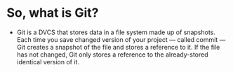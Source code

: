 
# So, what is Git?
  * Git is a DVCS that stores data in a file system made up of snapshots. Each time you save changed version of your project — called commit — Git creates a snapshot of the file and stores a reference to it. If the file has not changed, Git only stores a reference to the already-stored identical version of it.
  